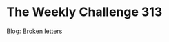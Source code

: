 # The Weekly Challenge 313

Blog: [Broken letters](https://dev.to/simongreennet/broken-letters-462e)
